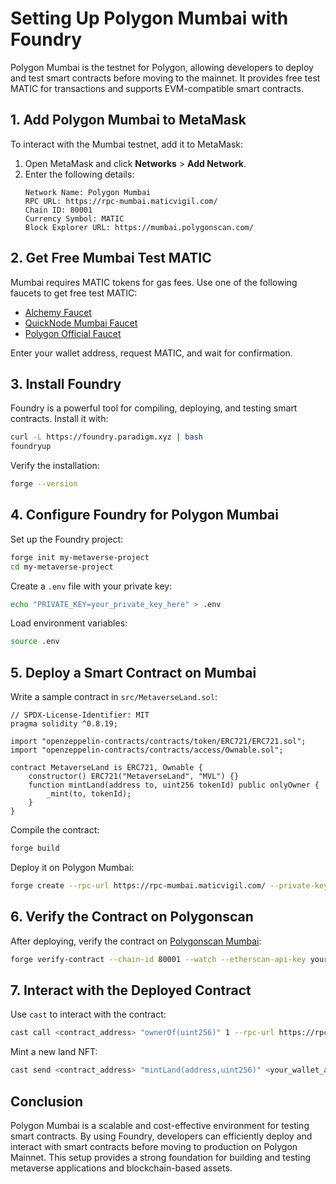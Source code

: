 # Setting Up Polygon Mumbai with Foundry

Polygon Mumbai is the testnet for Polygon, allowing developers to deploy and test smart contracts before moving to the mainnet. It provides free test MATIC for transactions and supports EVM-compatible smart contracts.

## 1. Add Polygon Mumbai to MetaMask

To interact with the Mumbai testnet, add it to MetaMask:

1. Open MetaMask and click **Networks** > **Add Network**.
2. Enter the following details:
   ```
   Network Name: Polygon Mumbai
   RPC URL: https://rpc-mumbai.maticvigil.com/
   Chain ID: 80001
   Currency Symbol: MATIC
   Block Explorer URL: https://mumbai.polygonscan.com/
   ```

## 2. Get Free Mumbai Test MATIC

Mumbai requires MATIC tokens for gas fees. Use one of the following faucets to get free test MATIC:

- [Alchemy Faucet](https://faucet.polygon.technology/)
- [QuickNode Mumbai Faucet](https://faucet.quicknode.com/polygon/mumbai/)
- [Polygon Official Faucet](https://mumbaifaucet.com/)

Enter your wallet address, request MATIC, and wait for confirmation.

## 3. Install Foundry

Foundry is a powerful tool for compiling, deploying, and testing smart contracts. Install it with:

```sh
curl -L https://foundry.paradigm.xyz | bash
foundryup
```

Verify the installation:

```sh
forge --version
```

## 4. Configure Foundry for Polygon Mumbai

Set up the Foundry project:

```sh
forge init my-metaverse-project
cd my-metaverse-project
```

Create a `.env` file with your private key:

```sh
echo "PRIVATE_KEY=your_private_key_here" > .env
```

Load environment variables:

```sh
source .env
```

## 5. Deploy a Smart Contract on Mumbai

Write a sample contract in `src/MetaverseLand.sol`:

```solidity
// SPDX-License-Identifier: MIT
pragma solidity ^0.8.19;

import "openzeppelin-contracts/contracts/token/ERC721/ERC721.sol";
import "openzeppelin-contracts/contracts/access/Ownable.sol";

contract MetaverseLand is ERC721, Ownable {
    constructor() ERC721("MetaverseLand", "MVL") {}
    function mintLand(address to, uint256 tokenId) public onlyOwner {
        _mint(to, tokenId);
    }
}
```

Compile the contract:

```sh
forge build
```

Deploy it on Polygon Mumbai:

```sh
forge create --rpc-url https://rpc-mumbai.maticvigil.com/ --private-key $PRIVATE_KEY src/MetaverseLand.sol:MetaverseLand
```

## 6. Verify the Contract on Polygonscan

After deploying, verify the contract on [Polygonscan Mumbai](https://mumbai.polygonscan.com/):

```sh
forge verify-contract --chain-id 80001 --watch --etherscan-api-key your_etherscan_key --constructor-args $(cast abi-encode "constructor()") <contract_address> src/MetaverseLand.sol:MetaverseLand
```

## 7. Interact with the Deployed Contract

Use `cast` to interact with the contract:

```sh
cast call <contract_address> "ownerOf(uint256)" 1 --rpc-url https://rpc-mumbai.maticvigil.com/
```

Mint a new land NFT:

```sh
cast send <contract_address> "mintLand(address,uint256)" <your_wallet_address> 2 --private-key $PRIVATE_KEY --rpc-url https://rpc-mumbai.maticvigil.com/
```

## Conclusion

Polygon Mumbai is a scalable and cost-effective environment for testing smart contracts. By using Foundry, developers can efficiently deploy and interact with smart contracts before moving to production on Polygon Mainnet. This setup provides a strong foundation for building and testing metaverse applications and blockchain-based assets.
